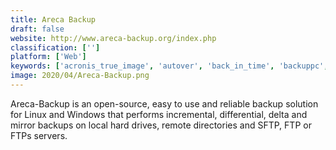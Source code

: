 ```yaml
---
title: Areca Backup
draft: false 
website: http://www.areca-backup.org/index.php
classification: ['']
platform: ['Web']
keywords: ['acronis_true_image', 'autover', 'back_in_time', 'backuppc', 'bacula', 'bareos', 'comodo_online_backup', 'crashplan_pro', 'duplicati', 'macrium_reflect', 'rsnapshot', 'shadowprotect', 'syncback', 'systweak_right_backup', 'time_machine', 'truck', 'urbackup', 'rsync']
image: 2020/04/Areca-Backup.png
---
```

Areca-Backup is an open-source, easy to use and reliable backup solution for Linux and Windows that performs incremental, differential, delta and mirror backups on local hard drives, remote directories and SFTP, FTP or FTPs servers.